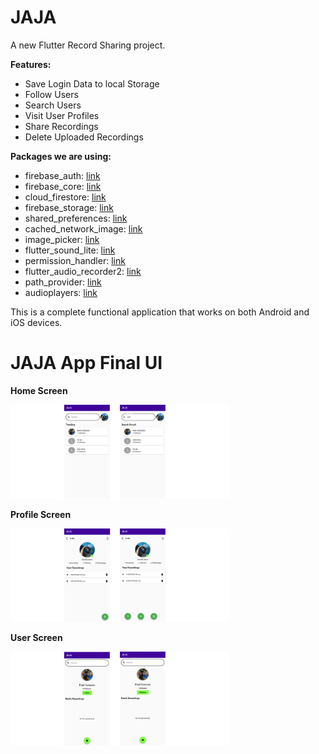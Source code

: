 # JAJA

A new Flutter Record Sharing project.

**Features:**

- Save Login Data to local Storage
- Follow Users
- Search Users
- Visit User Profiles
- Share Recordings
- Delete Uploaded Recordings



**Packages we are using:**


- firebase_auth: [link](https://pub.dev/packages/firebase_auth)
- firebase_core: [link](https://pub.dev/packages/firebase_core)
- cloud_firestore: [link](https://pub.dev/packages/cloud_firestore)
- firebase_storage: [link](https://pub.dev/packages/firebase_storage)
- shared_preferences: [link](https://pub.dev/packages/shared_preferences)
- cached_network_image: [link](https://pub.dev/packages/cached_network_image)
- image_picker: [link](https://pub.dev/packages/image_picker)
- flutter_sound_lite: [link](https://pub.dev/packages/flutter_sound_lite)
- permission_handler: [link](https://pub.dev/packages/permission_handler)
- flutter_audio_recorder2: [link](https://pub.dev/packages/flutter_audio_recorder2)
- path_provider: [link](https://pub.dev/packages/path_provider)
- audioplayers: [link](https://pub.dev/packages/audioplayers)



<!-- This application contains single screen and a special feature of RealTime visualization of Last 7 Days Expences.
User can delete the  Expense any time they want. -->

This is a complete functional application that works on both Android and iOS devices.


# JAJA App Final UI


**Home Screen**

<img src="preview/home.png" alt="drawing" width="350"/>

**Profile Screen**
<br>

<img src="preview/profile.png" alt="drawing" width="350"/>

**User Screen**
<br>

<img src="preview/user.png" alt="drawing" width="350"/>




